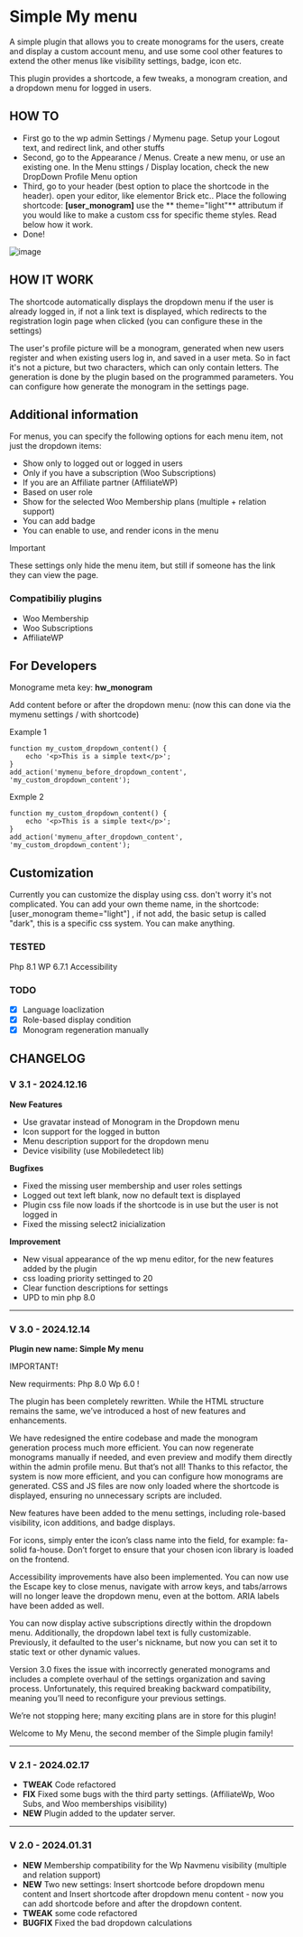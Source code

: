 # Simple My menu

A simple plugin that allows you to create monograms for the users, create and display a custom account menu, and use some cool other features to extend the other menus like visibility settings, badge, icon etc.

This plugin provides a shortcode, a few tweaks, a monogram creation, and a dropdown menu for logged in users.

## HOW TO

* First go to the wp admin Settings / Mymenu page. Setup your Logout text, and redirect link, and other stuffs
* Second, go to the Appearance / Menus. Create a new menu, or use an existing one. In the Menu sttings / Display location, check the new DropDown Profile Menu option
* Third, go to your header (best option to place the shortcode in the header). open your editor, like elementor Brick etc.. Place the following shortcode: **[user_monogram]** use the ** theme="light"** attributum if you would like to make a custom css for specific theme styles. Read below how it work.
* Done!

![image](https://github.com/user-attachments/assets/0a0da846-f688-421f-a538-66992beaec97)



## HOW IT WORK

The shortcode automatically displays the dropdown menu if the user is already logged in, if not a link text is displayed, which redirects to the registration login page when clicked (you can configure these in the settings)

The user's profile picture will be a monogram, generated when new users register and when existing users log in, and saved in a user meta. So in fact it's not a picture, but two characters, which can only contain letters. The generation is done by the plugin based on the programmed parameters. You can configure how generate the monogram in the settings page.

## Additional information

For menus, you can specify the following options for each menu item, not just the dropdown items:

* Show only to logged out or logged in users
* Only if you have a subscription (Woo Subscriptions)
* If you are an Affiliate partner (AffiliateWP)
* Based on user role
* Show for the selected Woo Membership plans (multiple + relation support)
* You can add badge
* You can enable to use, and render icons in the menu 

> [!IMPORTANT]
> These settings only hide the menu item, but still if someone has the link they can view the page.

### Compatibiliy plugins

* Woo Membership
* Woo Subscriptions
* AffiliateWP

## For Developers

Monograme meta key: **hw_monogram**

Add content before or after the dropdown menu:
(now this can done via the mymenu settings / with shortcode)

Example 1
```
function my_custom_dropdown_content() {
    echo '<p>This is a simple text</p>';
}
add_action('mymenu_before_dropdown_content', 'my_custom_dropdown_content');
```

Exmple 2

```
function my_custom_dropdown_content() {
    echo '<p>This is a simple text</p>';
}
add_action('mymenu_after_dropdown_content', 'my_custom_dropdown_content');
```

## Customization

Currently you can customize the display using css. don't worry it's not complicated.
You can add your own theme name, in the shortcode: [user_monogram theme="light"] , if not add, the basic setup is called "dark", this is a specific css system. You can make anything.



### TESTED

Php 8.1
WP 6.7.1
Accessibility

### TODO

- [X] Language loaclization
- [X] Role-based display condition
- [X] Monogram regeneration manually

## CHANGELOG

### V 3.1 - 2024.12.16

**New Features**

* Use gravatar instead of Monogram in the Dropdown menu
* Icon support for the logged in button
* Menu description support for the dropdown menu
* Device visibility (use Mobiledetect lib)

**Bugfixes**

* Fixed the missing user membership and user roles settings
* Logged out text left blank, now no default text is displayed
* Plugin css file now loads if the shortcode is in use but the user is not logged in
* Fixed the missing select2 inicialization

 **Improvement**

 * New visual appearance of the wp menu editor, for the new features added by the plugin
 * css loading priority settinged to 20
 * Clear function descriptions for settings
 * UPD to min php 8.0

---

### V 3.0 - 2024.12.14

**Plugin new name: Simple My menu**

IMPORTANT!

New requirments: Php 8.0
Wp 6.0 !

The plugin has been completely rewritten. While the HTML structure remains the same, we’ve introduced a host of new features and enhancements.

We have redesigned the entire codebase and made the monogram generation process much more efficient. You can now regenerate monograms manually if needed, and even preview and modify them directly within the admin profile menu. But that’s not all! Thanks to this refactor, the system is now more efficient, and you can configure how monograms are generated. CSS and JS files are now only loaded where the shortcode is displayed, ensuring no unnecessary scripts are included.

New features have been added to the menu settings, including role-based visibility, icon additions, and badge displays.

For icons, simply enter the icon’s class name into the field, for example: fa-solid fa-house. Don’t forget to ensure that your chosen icon library is loaded on the frontend.

Accessibility improvements have also been implemented. You can now use the Escape key to close menus, navigate with arrow keys, and tabs/arrows will no longer leave the dropdown menu, even at the bottom. ARIA labels have been added as well.

You can now display active subscriptions directly within the dropdown menu. Additionally, the dropdown label text is fully customizable. Previously, it defaulted to the user's nickname, but now you can set it to static text or other dynamic values.

Version 3.0 fixes the issue with incorrectly generated monograms and includes a complete overhaul of the settings organization and saving process. Unfortunately, this required breaking backward compatibility, meaning you’ll need to reconfigure your previous settings.

We’re not stopping here; many exciting plans are in store for this plugin!

Welcome to My Menu, the second member of the Simple plugin family!

---

### V 2.1 - 2024.02.17

* **TWEAK** Code refactored
* **FIX** Fixed some bugs with the third party settings. (AffiliateWp, Woo Subs, and Woo memberships visibility)
* **NEW** Plugin added to the updater server.

---

### V 2.0 - 2024.01.31

* **NEW** Membership compatibility for the Wp Navmenu visibility (multiple and relation support)
* **NEW** Two new settings: Insert shortcode before dropdown menu content and Insert shortcode after dropdown menu content - now you can add shortcode before and after the dropdown content. 
* **TWEAK** some code refactored
* **BUGFIX** Fixed the bad dropdown calculations


